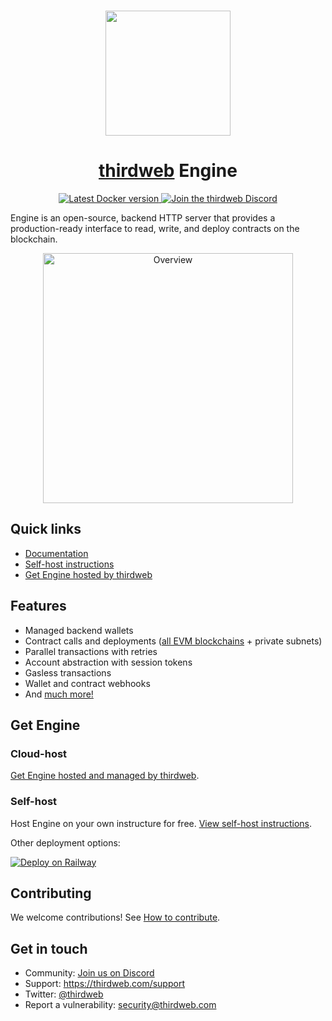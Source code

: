 <p align="center">
    <br />
    <a href="https://thirdweb.com">
        <img src="https://github.com/thirdweb-dev/js/blob/main/packages/sdk/logo.svg?raw=true" width="200" alt=""/></a>
    <br />
</p>

<h1 align="center"><a href='https://thirdweb.com/'>thirdweb</a> Engine</h1>

<p align="center">
    <a href="https://hub.docker.com/r/thirdweb/engine">
        <img alt="Latest Docker version" src="https://img.shields.io/docker/v/thirdweb/engine?sort=semver&label=docker&logo=docker"/>
    </a>
    <a href="https://discord.gg/thirdweb">
        <img alt="Join the thirdweb Discord" src="https://img.shields.io/discord/834227967404146718.svg?color=7289da&label=discord&logo=discord&style=flat"/>
    </a>
</p>

Engine is an open-source, backend HTTP server that provides a production-ready interface to read, write, and deploy contracts on the blockchain.

<p align="center">
    <img src="./docs/images/engine-overview.webp" alt="Overview" width="400">
</p>

## Quick links

- [Documentation](https://portal.thirdweb.com/engine)
- [Self-host instructions](https://portal.thirdweb.com/engine/self-host)
- [Get Engine hosted by thirdweb](https://thirdweb.com/dashboard/engine?requestCloudHosted)

## Features

- Managed backend wallets
- Contract calls and deployments ([all EVM blockchains](https://thirdweb.com/chainlist) + private subnets)
- Parallel transactions with retries
- Account abstraction with session tokens
- Gasless transactions
- Wallet and contract webhooks
- And [much more!](https://portal.thirdweb.com/engine)

## Get Engine

### Cloud-host

[Get Engine hosted and managed by thirdweb](https://thirdweb.com/dashboard/engine?requestCloudHosted).

### Self-host

Host Engine on your own instructure for free. [View self-host instructions](https://portal.thirdweb.com/engine/self-host).

Other deployment options:

[![Deploy on Railway](https://railway.app/button.svg)](https://railway.app/template/fcEVay)

## Contributing

We welcome contributions! See [How to contribute](./contributing.md).

## Get in touch

- Community: [Join us on Discord](https://discord.gg/thirdweb)
- Support: <https://thirdweb.com/support>
- Twitter: [@thirdweb](https://twitter.com/thirdweb)
- Report a vulnerability: security@thirdweb.com
